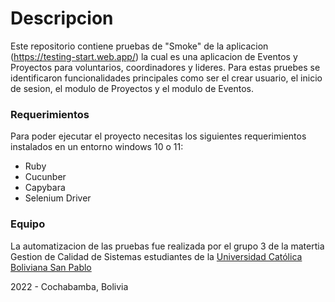 # Descripcion

Este repositorio contiene pruebas de "Smoke" de la aplicacion (https://testing-start.web.app/) la cual es una aplicacion de Eventos y Proyectos para voluntarios, coordinadores y lideres. Para estas pruebes se identificaron funcionalidades principales como ser el crear usuario, el inicio de sesion, el modulo de Proyectos y el modulo de Eventos.

### Requerimientos

Para poder ejecutar el proyecto necesitas los siguientes requerimientos instalados en un entorno windows 10 o 11:

- Ruby
- Cucunber
- Capybara
- Selenium Driver

### Equipo

La automatizacion de las pruebas fue realizada por el grupo 3 de la matertia Gestion de Calidad de Sistemas estudiantes de la [Universidad Católica Boliviana San Pablo](https://www.ucbcba.edu.bo/)

2022 - Cochabamba, Bolivia
